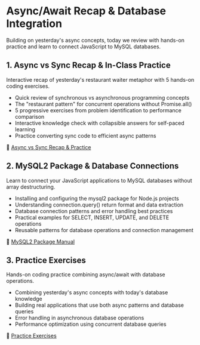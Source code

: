# Async/Await Recap & Database Integration

Building on yesterday's async concepts, today we review with hands-on practice and learn to connect JavaScript to MySQL databases.

## 1. Async vs Sync Recap & In-Class Practice

Interactive recap of yesterday's restaurant waiter metaphor with 5 hands-on coding exercises.

-   Quick review of synchronous vs asynchronous programming concepts
-   The "restaurant pattern" for concurrent operations without Promise.all()
-   5 progressive exercises from problem identification to performance comparison
-   Interactive knowledge check with collapsible answers for self-paced learning
-   Practice converting sync code to efficient async patterns

📖 [Async vs Sync Recap & Practice](01-async-vs-sync-recap.md)

## 2. MySQL2 Package & Database Connections

Learn to connect your JavaScript applications to MySQL databases without array destructuring.

-   Installing and configuring the mysql2 package for Node.js projects
-   Understanding connection.query() return format and data extraction
-   Database connection patterns and error handling best practices  
-   Practical examples for SELECT, INSERT, UPDATE, and DELETE operations
-   Reusable patterns for database operations and connection management

📖 [MySQL2 Package Manual](02-mysql2-package.md)

## 3. Practice Exercises

Hands-on coding practice combining async/await with database operations.

-   Combining yesterday's async concepts with today's database knowledge
-   Building real applications that use both async patterns and database queries
-   Error handling in asynchronous database operations
-   Performance optimization using concurrent database queries

📖 [Practice Exercises](03-practice.md)
